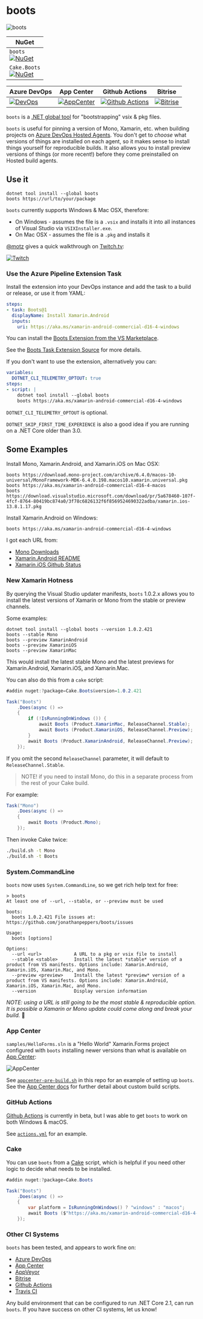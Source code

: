 # boots

![boots](icon.png)

| NuGet |
| --           |
| `boots` <br/> [![NuGet](https://img.shields.io/nuget/dt/boots.svg)](https://www.nuget.org/packages/boots) |
| `Cake.Boots` <br/> [![NuGet](https://img.shields.io/nuget/dt/Cake.Boots.svg)](https://www.nuget.org/packages/Cake.Boots) |

| Azure DevOps | App Center | Github Actions | Bitrise |
| --           | --         | --             | --      |
| [![DevOps](https://jopepper.visualstudio.com/Jon%20Peppers%20OSS/_apis/build/status/jonathanpeppers.boots?branchName=master)](https://jopepper.visualstudio.com/Jon%20Peppers%20OSS/_build/latest?definitionId=8&branchName=master) | [![AppCenter](https://build.appcenter.ms/v0.1/apps/87931b9c-e617-4fb7-bfa9-9bfd74f39abb/branches/master/badge)][appcenter] | [![Github Actions](https://github.com/jonathanpeppers/boots/workflows/GitHub%20Actions/badge.svg)](https://github.com/jonathanpeppers/boots/actions) | [![Bitrise](https://app.bitrise.io/app/bb148b2cc62339da/status.svg?token=TEhuHdoNElmh2w8uQ-mYcQ&branch=master)](https://app.bitrise.io/app/bb148b2cc62339da) |

`boots` is a [.NET global tool](https://docs.microsoft.com/en-us/dotnet/core/tools/global-tools) for "bootstrapping" vsix & pkg files.

`boots` is useful for pinning a version of Mono, Xamarin, etc. when building projects on [Azure DevOps Hosted Agents](https://docs.microsoft.com/en-us/azure/devops/pipelines/agents/agents?view=azure-devops). You don't get to _choose_ what versions of things are installed on each agent, so it makes sense to install things yourself for reproducible builds. It also allows you to install preview versions of things (or more recent!) before they come preinstalled on Hosted build agents.

## Use it

    dotnet tool install --global boots
    boots https://url/to/your/package

`boots` currently supports Windows & Mac OSX, therefore:

* On Windows - assumes the file is a `.vsix` and installs it into all instances of Visual Studio via `VSIXInstaller.exe`.
* On Mac OSX - assumes the file is a `.pkg` and installs it

[@motz](https://www.twitch.tv/jamesmontemagno) gives a quick walkthrough on [Twitch.tv](https://clips.twitch.tv/embed?clip=FunAgitatedCourgetteSmoocherZ):

[![Twitch](https://clips-media-assets2.twitch.tv/AT-cm%7C502459489-preview-260x147.jpg)](https://clips.twitch.tv/embed?clip=FunAgitatedCourgetteSmoocherZ)

### Use the Azure Pipeline Extension Task

Install the extension into your DevOps instance and add the task to a build or release, or use it from YAML:

```yaml
steps:
- task: Boots@1
  displayName: Install Xamarin.Android
  inputs:
    uri: https://aka.ms/xamarin-android-commercial-d16-4-windows
```

You can install the [Boots Extension from the VS Marketplace](https://marketplace.visualstudio.com/items?itemName=pjcollins.azp-utilities-boots).

See the [Boots Task Extension Source](https://github.com/pjcollins/azure-web-extensions#use-in-your-yaml-pipeline) for more details.

If you don't want to use the extension, alternatively you can:

```yaml
variables:
  DOTNET_CLI_TELEMETRY_OPTOUT: true
steps:
- script: |
    dotnet tool install --global boots
    boots https://aka.ms/xamarin-android-commercial-d16-4-windows
```

`DOTNET_CLI_TELEMETRY_OPTOUT` is optional.

`DOTNET_SKIP_FIRST_TIME_EXPERIENCE` is also a good idea if you are running on a .NET Core older than 3.0.

## Some Examples

Install Mono, Xamarin.Android, and Xamarin.iOS on Mac OSX:

    boots https://download.mono-project.com/archive/6.4.0/macos-10-universal/MonoFramework-MDK-6.4.0.198.macos10.xamarin.universal.pkg
    boots https://aka.ms/xamarin-android-commercial-d16-4-macos
    boots https://download.visualstudio.microsoft.com/download/pr/5a678460-107f-4fcf-8764-80419bc874a0/3f78c6826132f6f8569524690322adba/xamarin.ios-13.8.1.17.pkg

Install Xamarin.Android on Windows:

    boots https://aka.ms/xamarin-android-commercial-d16-4-windows

I got each URL from:

* [Mono Downloads](https://www.mono-project.com/download/stable/#download-mac)
* [Xamarin.Android README](https://github.com/xamarin/xamarin-android)
* [Xamarin.iOS Github Status](https://github.com/xamarin/xamarin-macios/commits/d16-4)

### New Xamarin Hotness

By querying the Visual Studio updater manifests, `boots` 1.0.2.x allows you to install the latest versions of Xamarin or Mono from the stable or preview channels.

Some examples:
```
dotnet tool install --global boots --version 1.0.2.421
boots --stable Mono
boots --preview XamarinAndroid
boots --preview XamariniOS
boots --preview XamarinMac
```
This would install the latest stable Mono and the latest previews for Xamarin.Android, Xamarin.iOS, and Xamarin.Mac.

You can also do this from a `cake` script:

```csharp
#addin nuget:?package=Cake.Boots&version=1.0.2.421

Task("Boots")
    .Does(async () =>
    {
        if (!IsRunningOnWindows ()) {
            await Boots (Product.XamarinMac, ReleaseChannel.Stable);
            await Boots (Product.XamariniOS, ReleaseChannel.Preview);
        }
        await Boots (Product.XamarinAndroid, ReleaseChannel.Preview);
    });
```
If you omit the second `ReleaseChannel` parameter, it will default to `ReleaseChannel.Stable`.

> NOTE! if you need to install Mono, do this in a separate process from the rest of your Cake build.

For example:

```csharp
Task("Mono")
    .Does(async () =>
    {
        await Boots (Product.Mono);
    });
```

Then invoke Cake twice:

```bash
./build.sh -t Mono
./build.sh -t Boots
```

### System.CommandLine

`boots` now uses `System.CommandLine`, so we get rich help text for free:

```
> boots
At least one of --url, --stable, or --preview must be used

boots:
  boots 1.0.2.421 File issues at: https://github.com/jonathanpeppers/boots/issues

Usage:
  boots [options]

Options:
  --url <url>            A URL to a pkg or vsix file to install
  --stable <stable>      Install the latest *stable* version of a product from VS manifests. Options include: Xamarin.Android, Xamarin.iOS, Xamarin.Mac, and Mono.
  --preview <preview>    Install the latest *preview* version of a product from VS manifests. Options include: Xamarin.Android, Xamarin.iOS, Xamarin.Mac, and Mono.
  --version              Display version information
```

*NOTE: using a URL is still going to be the most stable & reproducible option. It is possible a Xamarin or Mono update could come along and break your build.* 👀

### App Center

`samples/HelloForms.sln` is a "Hello World" Xamarin.Forms project configured with `boots` installing newer versions than what is available on [App Center][appcenter]:

![AppCenter](docs/AppCenter.png)

See [`appcenter-pre-build.sh`](samples/HelloForms.Android/appcenter-pre-build.sh) in this repo for an example of setting up `boots`. See the [App Center docs](https://aka.ms/docs/build/custom/scripts) for further detail about custom build scripts.

### GitHub Actions

[Github Actions][actions] is currently in beta, but I was able to get `boots` to work on both Windows & macOS.

See [`actions.yml`](.github/workflows/actions.yml) for an example.

### Cake

You can use `boots` from a [Cake](https://cakebuild.net/) script, which is helpful if you need other logic to decide what needs to be installed.

```csharp
#addin nuget:?package=Cake.Boots

Task("Boots")
    .Does(async () =>
    {
        var platform = IsRunningOnWindows() ? "windows" : "macos";
        await Boots ($"https://aka.ms/xamarin-android-commercial-d16-4-{platform}");
    });
```

### Other CI Systems

`boots` has been tested, and appears to work fine on:

* [Azure DevOps](https://azure.microsoft.com/en-us/services/devops/)
* [App Center][appcenter]
* [AppVeyor](https://www.appveyor.com/)
* [Bitrise](https://www.bitrise.io/)
* [Github Actions][actions]
* [Travis CI](https://travis-ci.org/)

Any build environment that can be configured to run .NET Core 2.1, can run `boots`. If you have success on other CI systems, let us know!

[appcenter]: https://appcenter.ms
[actions]: https://github.com/features/actions
